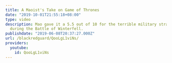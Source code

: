 ```yaml
---
title: A Maoist's Take on Game of Thrones
date: "2019-10-01T21:55:18+08:00"
type: video
description: Mao gave it a 5.5 out of 10 for the terrible military strategy deployed
  during the Battle of Winterfell.
publishdate: "2019-06-08T20:37:27.000Z"
url: /blackredguard/QooLgL1viNs/
providers:
  youtube:
    id: QooLgL1viNs
---
```

